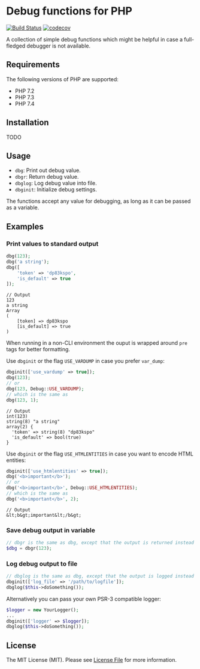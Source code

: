 # Debug functions for PHP

[![Build Status](https://travis-ci.org/fabacino/php-debug-functions.svg?branch=master)](https://travis-ci.org/fabacino/php-debug-functions)
[![codecov](https://codecov.io/gh/fabacino/php-debug-functions/branch/master/graph/badge.svg)](https://codecov.io/gh/fabacino/php-debug-functions)

A collection of simple debug functions which might be helpful in case a full-fledged debugger is not available.

## Requirements

The following versions of PHP are supported:

* PHP 7.2
* PHP 7.3
* PHP 7.4

## Installation

TODO

## Usage

* `dbg`: Print out debug value.
* `dbgr`: Return debug value.
* `dbglog`: Log debug value into file.
* `dbginit`: Initialize debug settings.

The functions accept any value for debugging, as long as it can be passed as a variable.

## Examples

### Print values to standard output

```php
dbg(123);
dbg('a string');
dbg([
    'token' => 'dp83kspo',
    'is_default' => true
]);
```

```
// Output
123
a string
Array
(
    [token] => dp83kspo
    [is_default] => true
)
```

When running in a non-CLI environment the ouput is wrapped around `pre` tags for better formatting.

Use `dbginit` or the flag `USE_VARDUMP` in case you prefer `var_dump`:

```php
dbginit(['use_vardump' => true]);
dbg(123);
// or
dbg(123, Debug::USE_VARDUMP);
// which is the same as
dbg(123, 1);
```

```
// Output
int(123)
string(8) "a string"
array(2) {
  'token' => string(8) "dp83kspo"
  'is_default' => bool(true)
}
```

Use `dbginit` or the flag `USE_HTMLENTITIES` in case you want to encode HTML entities:

```php
dbginit(['use_htmlentities' => true]);
dbg('<b>important</b>');
// or
dbg('<b>important</b>', Debug::USE_HTMLENTITIES);
// which is the same as
dbg('<b>important</b>', 2);
```

```
// Output
&lt;b&gt;important&lt;/b&gt;
```

### Save debug output in variable

```php
// dbgr is the same as dbg, except that the output is returned instead of printed.
$dbg = dbgr(123);
```

### Log debug output to file

```php
// dbglog is the same as dbg, except that the output is logged instead of printed.
dbginit(['log_file' => '/path/to/logfile']);
dbglog($this->doSomething());
```
 
Alternatively you can pass your own PSR-3 compatible logger:
 
```php
$logger = new YourLogger();
...
dbginit(['logger' => $logger]);
dbglog($this->doSomething());
```

## License

The MIT License (MIT). Please see [License File](https://github.com/fabacino/php-debug-functions/blob/master/LICENSE) for more information.
